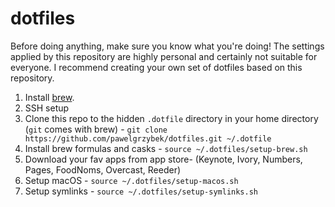 # dotfiles

Before doing anything, make sure you know what you're doing! The settings applied by this repository are highly personal and certainly not suitable for everyone. I recommend creating your own set of dotfiles based on this repository.
1. Install [brew](https://brew.sh).
1. SSH setup
1. Clone this repo to the hidden `.dotfile` directory in your home directory (`git` comes with brew) - `git clone https://github.com/pawelgrzybek/dotfiles.git ~/.dotfile`
1. Install brew formulas and casks - `source ~/.dotfiles/setup-brew.sh`
1. Download your fav apps from app store- (Keynote, Ivory, Numbers, Pages, FoodNoms, Overcast, Reeder)
1. Setup macOS - `source ~/.dotfiles/setup-macos.sh`
1.  Setup symlinks - `source ~/.dotfiles/setup-symlinks.sh`
